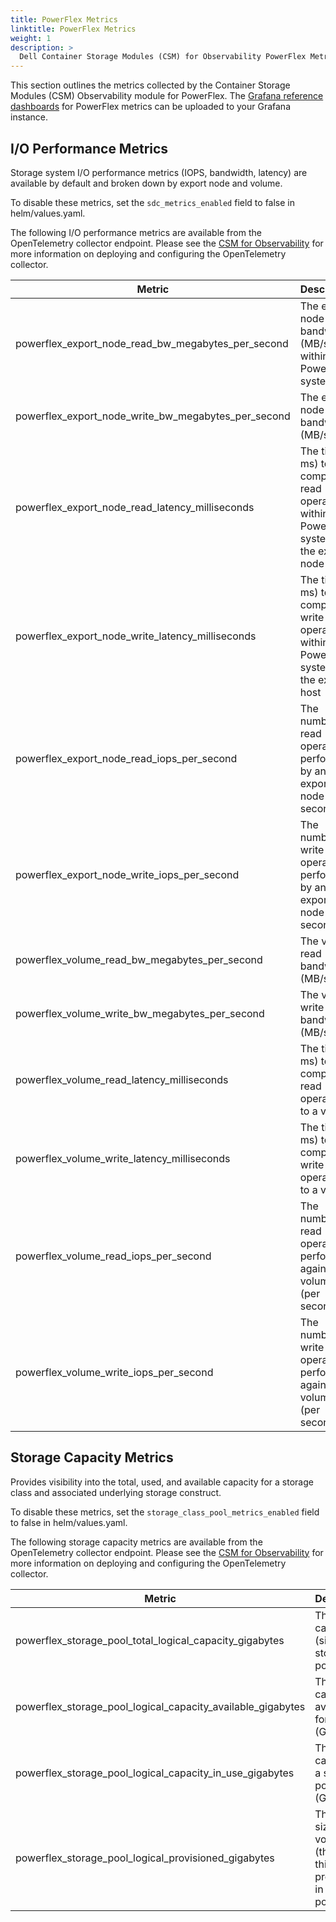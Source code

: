 ```yaml
---
title: PowerFlex Metrics
linktitle: PowerFlex Metrics
weight: 1
description: >
  Dell Container Storage Modules (CSM) for Observability PowerFlex Metrics
---
```


This section outlines the metrics collected by the Container Storage Modules (CSM) Observability module for PowerFlex. The [Grafana reference dashboards](https://github.com/dell/karavi-observability/blob/main/grafana/dashboards/powerflex) for PowerFlex metrics can be uploaded to your Grafana instance.

## I/O Performance Metrics

Storage system I/O performance metrics (IOPS, bandwidth, latency) are available by default and broken down by export node and volume.

To disable these metrics, set the ```sdc_metrics_enabled``` field to false in helm/values.yaml.

The following I/O performance metrics are available from the OpenTelemetry collector endpoint. Please see the [CSM for Observability](../../) for more information on deploying and configuring the OpenTelemetry collector.

| Metric | Description |
| - | - |
| powerflex_export_node_read_bw_megabytes_per_second | The export node read bandwidth (MB/s) within PowerFlex system |
| powerflex_export_node_write_bw_megabytes_per_second | The export node write bandwidth (MB/s) |
| powerflex_export_node_read_latency_milliseconds | The time (in ms) to complete read operations within PowerFlex system by the export node |
| powerflex_export_node_write_latency_milliseconds | The time (in ms) to complete write operations within PowerFlex system by the export host |
| powerflex_export_node_read_iops_per_second | The number of read operations performed by an export node (per second) |
| powerflex_export_node_write_iops_per_second | The number of write operations performed by an export node (per second) |
| powerflex_volume_read_bw_megabytes_per_second | The volume read bandwidth (MB/s) |
| powerflex_volume_write_bw_megabytes_per_second | The volume write bandwidth (MB/s) |
| powerflex_volume_read_latency_milliseconds | The time (in ms) to complete read operations to a volume |
| powerflex_volume_write_latency_milliseconds | The time (in ms) to complete write operations to a volume |
| powerflex_volume_read_iops_per_second | The number of read operations performed against a volume (per second) |
| powerflex_volume_write_iops_per_second | The number of write operations performed against a volume (per second) |

## Storage Capacity Metrics

Provides visibility into the total, used, and available capacity for a storage class and associated underlying storage construct.

To disable these metrics, set the ```storage_class_pool_metrics_enabled``` field to false in helm/values.yaml.

The following storage capacity metrics are available from the OpenTelemetry collector endpoint. Please see the [CSM for Observability](../../) for more information on deploying and configuring the OpenTelemetry collector.

| Metric | Description |
| - | - |
| powerflex_storage_pool_total_logical_capacity_gigabytes | The logical capacity (size) of a storage pool (GB) |
| powerflex_storage_pool_logical_capacity_available_gigabytes | The capacity available for use (GB) |
| powerflex_storage_pool_logical_capacity_in_use_gigabytes | The logical capacity of a storage pool in use (GB) |
| powerflex_storage_pool_logical_provisioned_gigabytes | The total size of volumes (thick and thin) provisioned in a storage pool (GB) |
